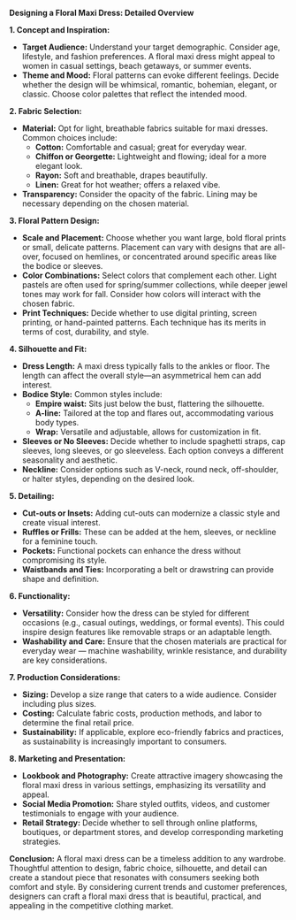 **Designing a Floral Maxi Dress: Detailed Overview**

**1. Concept and Inspiration:**
   - **Target Audience:** Understand your target demographic. Consider age, lifestyle, and fashion preferences. A floral maxi dress might appeal to women in casual settings, beach getaways, or summer events.
   - **Theme and Mood:** Floral patterns can evoke different feelings. Decide whether the design will be whimsical, romantic, bohemian, elegant, or classic. Choose color palettes that reflect the intended mood.

**2. Fabric Selection:**
   - **Material:** Opt for light, breathable fabrics suitable for maxi dresses. Common choices include:
     - **Cotton:** Comfortable and casual; great for everyday wear.
     - **Chiffon or Georgette:** Lightweight and flowing; ideal for a more elegant look.
     - **Rayon:** Soft and breathable, drapes beautifully.
     - **Linen:** Great for hot weather; offers a relaxed vibe.
   - **Transparency:** Consider the opacity of the fabric. Lining may be necessary depending on the chosen material.

**3. Floral Pattern Design:**
   - **Scale and Placement:** Choose whether you want large, bold floral prints or small, delicate patterns. Placement can vary with designs that are all-over, focused on hemlines, or concentrated around specific areas like the bodice or sleeves.
   - **Color Combinations:** Select colors that complement each other. Light pastels are often used for spring/summer collections, while deeper jewel tones may work for fall. Consider how colors will interact with the chosen fabric.
   - **Print Techniques:** Decide whether to use digital printing, screen printing, or hand-painted patterns. Each technique has its merits in terms of cost, durability, and style.

**4. Silhouette and Fit:**
   - **Dress Length:** A maxi dress typically falls to the ankles or floor. The length can affect the overall style—an asymmetrical hem can add interest.
   - **Bodice Style:** Common styles include:
     - **Empire waist:** Sits just below the bust, flattering the silhouette.
     - **A-line:** Tailored at the top and flares out, accommodating various body types.
     - **Wrap:** Versatile and adjustable, allows for customization in fit.
   - **Sleeves or No Sleeves:** Decide whether to include spaghetti straps, cap sleeves, long sleeves, or go sleeveless. Each option conveys a different seasonality and aesthetic.
   - **Neckline:** Consider options such as V-neck, round neck, off-shoulder, or halter styles, depending on the desired look.

**5. Detailing:**
   - **Cut-outs or Insets:** Adding cut-outs can modernize a classic style and create visual interest.
   - **Ruffles or Frills:** These can be added at the hem, sleeves, or neckline for a feminine touch.
   - **Pockets:** Functional pockets can enhance the dress without compromising its style.
   - **Waistbands and Ties:** Incorporating a belt or drawstring can provide shape and definition.

**6. Functionality:**
   - **Versatility:** Consider how the dress can be styled for different occasions (e.g., casual outings, weddings, or formal events). This could inspire design features like removable straps or an adaptable length.
   - **Washability and Care:** Ensure that the chosen materials are practical for everyday wear — machine washability, wrinkle resistance, and durability are key considerations.

**7. Production Considerations:**
   - **Sizing:** Develop a size range that caters to a wide audience. Consider including plus sizes.
   - **Costing:** Calculate fabric costs, production methods, and labor to determine the final retail price.
   - **Sustainability:** If applicable, explore eco-friendly fabrics and practices, as sustainability is increasingly important to consumers.

**8. Marketing and Presentation:**
   - **Lookbook and Photography:** Create attractive imagery showcasing the floral maxi dress in various settings, emphasizing its versatility and appeal.
   - **Social Media Promotion:** Share styled outfits, videos, and customer testimonials to engage with your audience.
   - **Retail Strategy:** Decide whether to sell through online platforms, boutiques, or department stores, and develop corresponding marketing strategies.

**Conclusion:**
A floral maxi dress can be a timeless addition to any wardrobe. Thoughtful attention to design, fabric choice, silhouette, and detail can create a standout piece that resonates with consumers seeking both comfort and style. By considering current trends and customer preferences, designers can craft a floral maxi dress that is beautiful, practical, and appealing in the competitive clothing market.